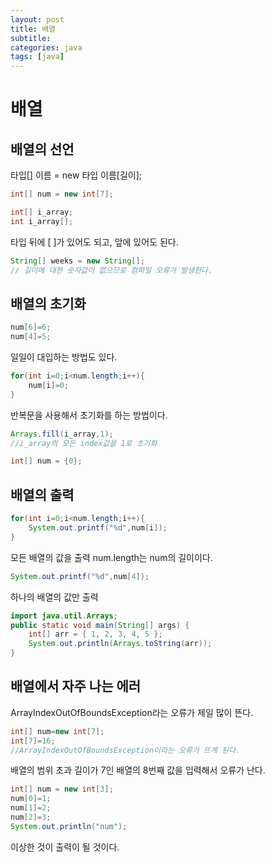 ```yaml
---
layout: post
title: 배열
subtitle: 
categories: java
tags: [java]
---
```

배열
=========

배열의 선언 
------------
타입[] 이름 = new 타입 이름[길이];
```java
int[] num = new int[7];
```

```java
int[] i_array;
int i_array[]; 
```
타입 뒤에 [ ]가 있어도 되고, 앞에 있어도 된다.

```java
String[] weeks = new String[];    
// 길이에 대한 숫자값이 없으므로 컴파일 오류가 발생한다.
```

배열의 초기화
--------------
```java
num[6]=6;
num[4]=5;
```
일일이 대입하는 방법도 있다.
```java
for(int i=0;i<num.length;i++){
    num[i]=0;
}
```
반복문을 사용해서 초기화를 하는 방법이다. 

```java
Arrays.fill(i_array,1);
//i_array의 모든 index값을 1로 초기화
```

```java
int[] num = {0};
```

배열의 출력
------------------
```java
for(int i=0;i<num.length;i++){
    System.out.printf("%d",num[i]);
}
```
모든 배열의 값을 출력
num.length는 num의 길이이다. 
```java
System.out.printf("%d",num[4]);
```
하나의 배열의 값만 출력

```java
import java.util.Arrays;
public static void main(String[] args) {
    int[] arr = { 1, 2, 3, 4, 5 };
    System.out.println(Arrays.toString(arr));
}

```

배열에서 자주 나는 에러
--------------------------
ArrayIndexOutOfBoundsException라는 오류가 제일 많이 뜬다.
```java
int[] num=new int[7];
int[7]=16; 
//ArrayIndexOutOfBoundsException이라는 오류가 뜨게 된다.
```
배열의 범위 초과
길이가 7인 배열의 8번째 값을 입력해서 오류가 난다. 
```java
int[] num = new int[3];
num[0]=1;
num[1]=2;
num[2]=3;
System.out.println("num");
```
이상한 것이 출력이 될 것이다. 